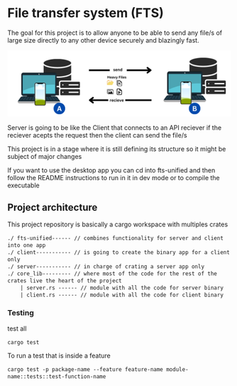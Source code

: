 # File transfer system (FTS)
The goal for this project is to allow anyone to be able to send any file/s of large size directly to any other device securely and blazingly fast.

![alt text](fts.png)

<p>
    Server is going to be like the Client that connects to an API reciever
    if the reciever acepts the request then the client can send the file/s
</p>
This project is in a stage where it is still defining its structure so it might be subject of major changes

If you want to use the desktop app you can cd into fts-unified and then follow the README instructions to run in it in dev mode or to compile the executable

## Project architecture

This project repository is basically a cargo workspace with multiples crates
```
./ fts-unified------ // combines functionality for server and client into one app
./ client----------- // is going to create the binary app for a client only
./ server----------- // in charge of crating a server app only
./ core_lib--------- // where most of the code for the rest of the crates live the heart of the project
    | server.rs ------ // module with all the code for server binary
    | client.rs ------ // module with all the code for client binary
```
### Testing
test all
```
cargo test
```

To run a test that is inside a feature
```
cargo test -p package-name --feature feature-name module-name::tests::test-function-name
```

